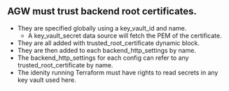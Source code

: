## AGW must trust backend root certificates.
* They are specified globally using a key_vault_id and name.
  * A key_vault_secret data source will fetch the PEM of the certificate.
* They are all added with trusted_root_certificate dynamic block.
* They are then added to each backend_http_settings by name.
* The backend_http_settings for each config can refer to any trusted_root_certificate by name.
* The idenity running Terraform must have rights to read secrets in any key vault used here.